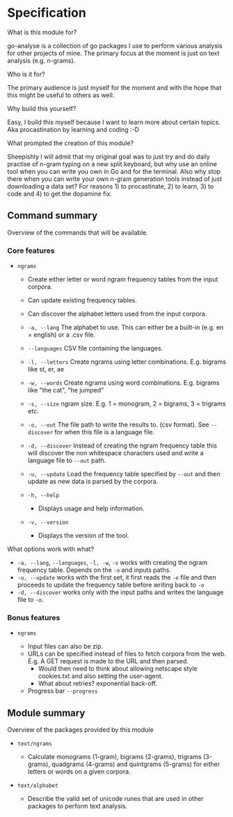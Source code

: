 # Specification

What is this module for?

go-analyse is a collection of go packages I use to perform various analysis for other projects of mine. The primary
focus at the moment is just on text analysis (e.g. n-grams).

Who is it for?

The primary audience is just myself for the moment and with the hope that this might be useful to others as well.

Why build this yourself?

Easy, I build this myself because I want to learn more about certain topics. Aka procastination by learning and coding :-D

What prompted the creation of this module?

Sheepishly I will admit that my original goal was to just try and do daily practise of n-gram typing on a new split
keyboard, but why use an online tool when you can write you own in Go and for the terminal. Also why stop there when
you can write your own n-gram generation tools instead of just downloading a data set?
For reasons 1) to procastinate, 2) to learn, 3) to code and 4) to get the dopamine fix.

## Command summary

Overview of the commands that will be available.

### Core features

-   `ngrams`

    -   Create either letter or word ngram frequency tables from the input corpora.
    -   Can update existing frequency tables.
    -   Can discover the alphabet letters used from the input corpora.

    -   `-a, --lang` The alphabet to use. This can either be a built-in (e.g. en = english) or a .csv file.
    -   `--languages` CSV file containing the languages.
    -   `-l, --letters` Create ngrams using letter combinations. E.g. bigrams like st, er, ae
    -   `-w, --words` Create ngrams using word combinations. E.g. bigrams like "the cat", "he jumped"
    -   `-s, --size` ngram size. E.g. 1 = monogram, 2 = bigrams, 3 = trigrams etc.
    -   `-o, --out` The file path to write the results to. (csv format). See `--discover` for when this file is a language file.
    -   `-d, --discover` Instead of creating the ngram frequency table this will discover the non whitespace characters used and write a language file to `--out` path.
    -   `-u, --update` Load the frequency table specified by `--out` and then update as new data is parsed by the corpora.

    -   `-h, --help`

        -   Displays usage and help information.

    -   `-v, --version`
        -   Displays the version of the tool.

What options work with what?

-   `-a, --lang`, `--languages`, `-l, -w`, `-s` works with creating the ngram frequency table. Depends on the `-o` and inputs paths.
-   `-u, --update` works with the first set, it first reads the `-o` file and then proceeds to update the frequency table before writing back to `-o`
-   `-d, --discover` works only with the input paths and writes the language file to `-o`.

### Bonus features

-   `ngrams`

    -   Input files can also be zip.
    -   URLs can be specified instead of files to fetch corpora from the web. E.g. A GET request is made to the URL and then parsed.
        -   Would then need to think about allowing netscape style cookies.txt and also setting the user-agent.
        -   What about retries? exponential back-off.
    -   Progress bar `--progress`

## Module summary

Overview of the packages provided by this module

-   `text/ngrams`

    -   Calculate monograms (1-gram), bigrams (2-grams), trigrams (3-grams), quadgrams (4-grams) and
        quintgrams (5-grams) for either letters or words on a given corpora.

-   `text/alphabet`
    -   Describe the valid set of unicode runes that are used in other packages to perform text analysis.

